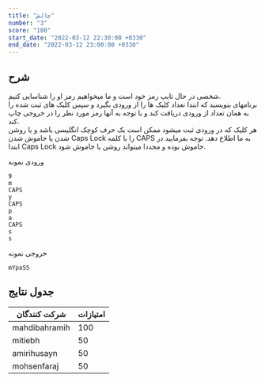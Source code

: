 ```yaml
---
title: "چالش"
number: "3"
score: "100"
start_date: "2022-03-12 22:30:00 +0330"
end_date: "2022-03-12 23:00:00 +0330"
---
```


## شرح

شخصی در حال تایپ رمز خود است و ما میخواهیم رمز او را شناسایی کنیم.  
برنامهای بنویسید که ابتدا تعداد کلیک ها را از ورودی بگیرد و سپس کلیک های ثبت شده را به همان تعداد از ورودی دریافت کند و با توجه به آنها رمز مورد نظر را در خروجی چاپ کند.  
هر کلیک که در ورودی ثبت میشود ممکن است یک حرف کوچک انگلیسی باشد و یا روشن شدن یا خاموش شدن  Caps Lock را با کلمه CAPS به ما اطلاع دهد.
توجه بفرمایید در ابتدا Caps Lock خاموش بوده و مجددا میتواند روشن یا خاموش شود.  

ورودی نمونه

```text
9
m
CAPS
y
CAPS
p
a
CAPS
s
s
```

خروجی نمونه

```text
mYpaSS
```

## جدول نتایج

| شرکت کنندگان | امتیازات |
| ------------- | --- |
| mahdibahramih | 100 |
| mitiebh       | 50  |
| amirihusayn   | 50  |
| mohsenfaraj   | 50  |
